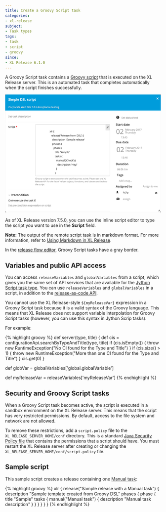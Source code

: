 ```yaml
---
title: Create a Groovy Script task
categories:
- xl-release
subject:
- Task types
tags:
- task
- script
- groovy
since:
- XL Release 6.1.0
---
```


A Groovy Script task contains a [Groovy script](http://www.groovy-lang.org/) that is executed on the XL Release server. This is an automated task that completes automatically when the script finishes successfully.

![Goovy Script Task Details](../images/groovy-script-task.png)

As of XL Release version 7.5.0, you can use the inline script editor to type the script you want to use in the **Script** field.

**Note:** The output of the remote script task is in markdown format. For more information, refer to [Using Markdown in XL Release](/xl-release/how-to/using-markdown-in-xl-release.html).

In the [release flow editor](/xl-release/how-to/using-the-release-flow-editor.html), Groovy Script tasks have a gray border.

## Variables and public API access

You can access `releaseVariables` and `globalVariables` from a script, which gives you the same set of API services that are available for the [Jython Script task type](/xl-release/how-to/create-a-jython-script-task.html). You can use `releaseVariables` and `globalVariables` in a script, in addition to the [release-as-code API](/xl-release/6.1.x/dsl-api/).

You cannot use the XL Release-style `${myReleaseVar}` expression in a Groovy Script task because it is a valid syntax of the Groovy language. This means that XL Release does not support variable interpolation for Groovy Script tasks (however, you can use this syntax in Jython Scrip tasks).

For example:

{% highlight groovy %}
def server(type, title) {
  def cis = configurationApi.searchByTypeAndTitle(type, title)
  if (cis.isEmpty()) {
    throw new RuntimeException("No CI found for the Type and Title")
  }
  if (cis.size() > 1) {
    throw new RuntimeException("More than one CI found for the Type and Title")
  }
  cis.get(0)
}

def globVar = globalVariables['global.globalVariable']

def myReleaseVar = releaseVariables['myReleaseVar']
{% endhighlight %}

## Security and Groovy Script tasks

When a Groovy Script task becomes active, the script is executed in a sandbox environment on the XL Release server. This means that the script has very restricted permissions. By default, access to the file system and network are not allowed.

To remove these restrictions, add a `script.policy` file to the `XL_RELEASE_SERVER_HOME/conf` directory. This is a standard [Java Security Policy file](http://docs.oracle.com/javase/7/docs/technotes/guides/security/PolicyFiles.html) that contains the permissions that a script should have. You must restart the XL Release server after creating or changing the `XL_RELEASE_SERVER_HOME/conf/script.policy` file.

## Sample script

This sample script creates a release containing one [Manual task](/xl-release/how-to/create-a-manual-task.html):

{% highlight groovy %}
xlr {
  release("Sample release with a Manual task") {
    description "Sample template created from Groovy DSL"
    phases {
      phase {
        title "Sample"
        tasks {
          manual("Manual task") {
            description "Manual task description"
          }
        }
      }
    }
  }
}
{% endhighlight %}

